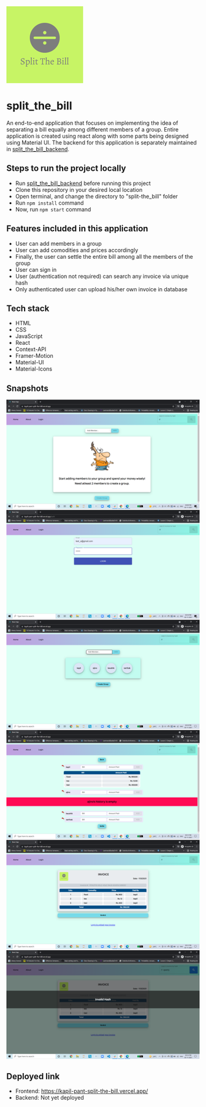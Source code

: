 <img src="./src/images/stb_logo.png" alt="split_the_bill_logo" />

# split_the_bill

An end-to-end application that focuses on implementing the idea of separating a bill equally among different members of a group. Entire application is created using react along with some parts being designed using Material UI. The backend for this application is separately maintained in <a href="https://github.com/kapsxx/split_the_bill_backend" >split_the_bill_backend</a>.

## Steps to run the project locally
* Run <a href="https://github.com/kapsxx/split_the_bill_backend" >split_the_bill_backend</a> before running this project
* Clone this repository in your desired local location
* Open terminal, and change the directory to "split-the_bill" folder
* Run ```npm install``` command
* Now, run ```npm start``` command

## Features included in this application
* User can add members in a group
* User can add comodities and prices accordingly
* Finally, the user can settle the entire bill among all the members of the group
* User can sign in
* User (authentication not required) can search any invoice via unique hash
* Only authenticated user can upload his/her own invoice in database

## Tech stack
* HTML
* CSS
* JavaScript
* React
* Context-API
* Framer-Motion
* Material-UI
* Material-Icons

## Snapshots
<img src="./src/images/image.png" alt="ss1" />
<img src="./src/images/image (1).png" alt="ss2" />
<img src="./src/images/image (2).png" alt="ss3" />
<img src="./src/images/image (3).png" alt="ss4" />
<img src="./src/images/image (4).png" alt="ss5" />
<img src="./src/images/image (5).png" alt="ss6" />

## Deployed link
* Frontend: https://kapil-pant-split-the-bill.vercel.app/
* Backend: Not yet deployed
